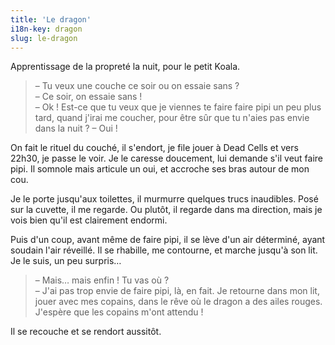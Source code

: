 ```yaml
---
title: 'Le dragon'
i18n-key: dragon
slug: le-dragon
---
```


Apprentissage de la propreté la nuit, pour le petit Koala.

<!-- more -->

> – Tu veux une couche ce soir ou on essaie sans ?  
> – Ce soir, on essaie sans !  
> – Ok ! Est-ce que tu veux que je viennes te faire faire pipi un peu plus tard, quand j'irai me coucher, pour être sûr que tu n'aies pas envie dans la nuit ? – Oui !

On fait le rituel du couché, il s'endort, je file jouer à Dead Cells et vers 22h30, je passe le voir. Je le caresse doucement, lui demande s'il veut faire pipi. Il somnole mais articule un oui, et accroche ses bras autour de mon cou.

Je le porte jusqu'aux toilettes, il murmurre quelques trucs inaudibles. Posé sur la cuvette, il me regarde. Ou plutôt, il regarde dans ma direction, mais je vois bien qu'il est clairement endormi.

Puis d'un coup, avant même de faire pipi, il se lève d'un air déterminé, ayant soudain l'air réveillé. Il se rhabille, me contourne, et marche jusqu'à son lit. Je le suis, un peu surpris…

> – Mais… mais enfin ! Tu vas où ?  
> – J'ai pas trop envie de faire pipi, là, en fait. Je retourne dans mon lit, jouer avec mes copains, dans le rêve où le dragon a des ailes rouges. J'espère que les copains m'ont attendu !

Il se recouche et se rendort aussitôt.
